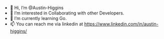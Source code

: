 - 👋 Hi, I’m @Austin-Higgins
- 👀 I’m interested in Collaborating with other Developers.
- 🌱 I’m currently learning Go.
- 📫 You can reach me via linkedin at https://www.linkedin.com/in/austin-higgins/

<!---
Austin-Higgins/Austin-Higgins is a ✨ special ✨ repository because its `README.md` (this file) appears on your GitHub profile.
You can click the Preview link to take a look at your changes.
--->
